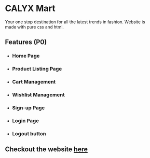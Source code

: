 # CALYX Mart

Your one stop destination for all the latest trends in fashion.
Website is made with pure css and html.

## Features (P0)

- ### Home Page

- ### Product Listing Page

- ### Cart Management

- ### Wishlist Management

- ### Sign-up Page

- ### Login Page

- ### Logout button

## Checkout the website [here](https://calyx-ecomm.netlify.app/index.html)

